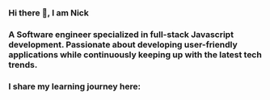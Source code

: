 ### Hi there 👋, I am Nick

### A Software engineer specialized in full-stack Javascript development. Passionate about developing user-friendly applications while continuously keeping up with the latest tech trends.</br>

### I share my learning journey here:

<!-- BLOG-POST-LIST:START -->
<!-- BLOG-POST-LIST:END -->


<!--
**Nickchen2016/Nickchen2016** is a ✨ _special_ ✨ repository because its `README.md` (this file) appears on your GitHub profile.

Here are some ideas to get you started:

- 🔭 I’m currently working on ...
- 🌱 I’m currently learning ...
- 👯 I’m looking to collaborate on ...
- 🤔 I’m looking for help with ...
- 💬 Ask me about ...
- 📫 How to reach me: ...
- 😄 Pronouns: ...
- ⚡ Fun fact: ...
-->

